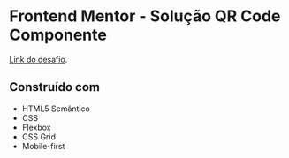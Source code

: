 # Frontend Mentor - Solução QR Code Componente

 [Link do desafio](https://www.frontendmentor.io/challenges/qr-code-component-iux_sIO_H).
## Construído com

- HTML5 Semântico
- CSS
- Flexbox
- CSS Grid
- Mobile-first
